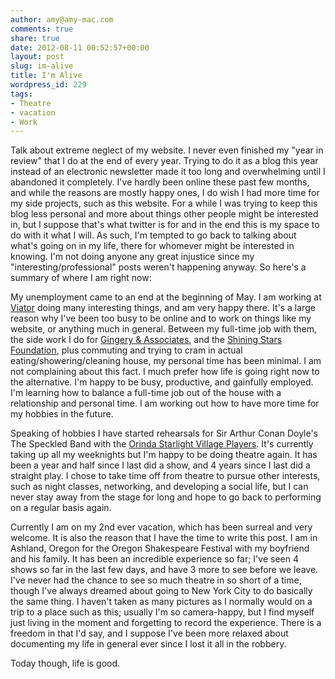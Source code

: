 ```yaml
---
author: amy@amy-mac.com
comments: true
share: true
date: 2012-08-11 00:52:57+00:00
layout: post
slug: im-alive
title: I'm Alive
wordpress_id: 229
tags:
- Theatre
- vacation
- Work
---
```


Talk about extreme neglect of my website. I never even finished my "year in review" that I do at the end of every year. Trying to do it as a blog this year instead of an electronic newsletter made it too long and overwhelming until I abandoned it completely. I've hardly been online these past few months, and while the reasons are mostly happy ones, I do wish I had more time for my side projects, such as this website. For a while I was trying to keep this blog less personal and more about things other people might be interested in, but I suppose that's what twitter is for and in the end this is my space to do with it what I will. As such, I'm tempted to go back to talking about what's going on in my life, there for whomever might be interested in knowing. I'm not doing anyone any great injustice since my "interesting/professional" posts weren't happening anyway. So here's a summary of where I am right now:

My unemployment came to an end at the beginning of May. I am working at [Viator](http://www.viator.com) doing many interesting things, and am very happy there. It's a large reason why I've been too busy to be online and to work on things like my website, or anything much in general. Between my full-time job with them, the side work I do for [Gingery & Associates](http://www.gingeryinfo.com), and the [Shining Stars Foundation](http://www.shiningstarsfoundation.org), plus commuting and trying to cram in actual eating/showering/cleaning house, my personal time has been minimal. I am not complaining about this fact. I much prefer how life is going right now to the alternative. I'm happy to be busy, productive, and gainfully employed. I'm learning how to balance a full-time job out of the house with a relationship and personal time. I am working out how to have more time for my hobbies in the future.

Speaking of hobbies I have started rehearsals for Sir Arthur Conan Doyle's The Speckled Band with the [Orinda Starlight Village Players](http://www.orsvp.org). It's currently taking up all my weeknights but I'm happy to be doing theatre again. It has been a year and half since I last did a show, and 4 years since I last did a straight play. I chose to take time off from theatre to pursue other interests, such as night classes, networking, and developing a social life, but I can never stay away from the stage for long and hope to go back to performing on a regular basis again.

Currently I am on my 2nd ever vacation, which has been surreal and very welcome. It is also the reason that I have the time to write this post. I am in Ashland, Oregon for the Oregon Shakespeare Festival with my boyfriend and his family. It has been an incredible experience so far; I've seen 4 shows so far in the last few days, and have 3 more to see before we leave. I've never had the chance to see so much theatre in so short of a time, though I've always dreamed about going to New York City to do basically the same thing. I haven't taken as many pictures as I normally would on a trip to a place such as this; usually I'm so camera-happy, but I find myself just living in the moment and forgetting to record the experience. There is a freedom in that I'd say, and I suppose I've been more relaxed about documenting my life in general ever since I lost it all in the robbery.

Today though, life is good.
